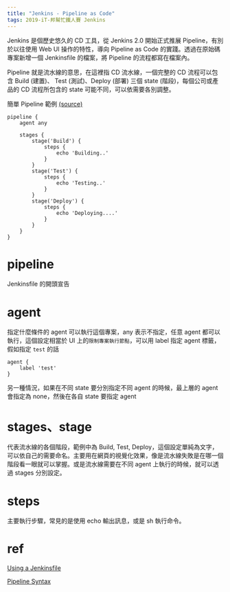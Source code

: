 ```yaml
---
title: "Jenkins - Pipeline as Code"
tags: 2019-iT-邦幫忙鐵人賽 Jenkins
---
```


Jenkins 是個歷史悠久的 CD 工具，從 Jenkins 2.0 開始正式推展 Pipeline，有別於以往使用 Web UI 操作的特性，導向 Pipeline as Code 的實踐。透過在原始碼專案新增一個 Jenkinsfile 的檔案，將 Pipeline 的流程都寫在檔案內。

Pipeline 就是流水線的意思，在這裡指 CD 流水線，一個完整的 CD 流程可以包含 Build (建置)、 Test (測試)、Deploy (部署) 三個 state (階段)，每個公司或產品的 CD 流程所包含的 state 可能不同，可以依需要各別調整。

簡單 Pipeline 範例 [(source)](https://jenkins.io/doc/book/pipeline/jenkinsfile/)

```Jenkinsfile
pipeline {
    agent any

    stages {
        stage('Build') {
            steps {
                echo 'Building..'
            }
        }
        stage('Test') {
            steps {
                echo 'Testing..'
            }
        }
        stage('Deploy') {
            steps {
                echo 'Deploying....'
            }
        }
    }
}
```

# pipeline
Jenkinsfile 的開頭宣告

# agent
指定什麼條件的 agent 可以執行這個專案，any 表示不指定，任意 agent 都可以執行，這個設定相當於 UI 上的`限制專案執行節點`，可以用 label 指定 agent 標籤，假如指定 `test` 的話
```
agent { 
    label 'test'
}
```
另一種情況，如果在不同 state 要分別指定不同 agent 的時候，最上層的 agent 會指定為 none，然後在各自 state 要指定 agent

# stages、stage
代表流水線的各個階段，範例中為 Build, Test, Deploy，這個設定單純為文字，可以依自己的需要命名。主要用在網頁的視覺化效果，像是流水線失敗是在哪一個階段看一眼就可以掌握。或是流水線需要在不同 agent 上執行的時候，就可以透過 stages 分別設定。

# steps
主要執行步驟，常見的是使用 echo 輸出訊息，或是 sh 執行命令。

# ref
[Using a Jenkinsfile](https://jenkins.io/doc/book/pipeline/jenkinsfile/)

[Pipeline Syntax](https://jenkins.io/doc/book/pipeline/syntax/#stages)